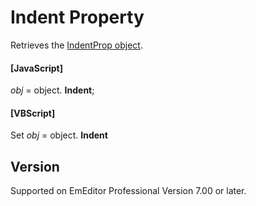 # Indent Property

Retrieves the [IndentProp object](../indent_prop/index).

#### \[JavaScript\]

_obj_ = object. **Indent**;

#### \[VBScript\]

Set _obj_ = object. **Indent**

## Version

Supported on EmEditor Professional Version 7.00 or later.